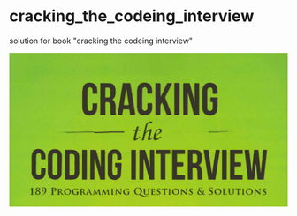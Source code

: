 # cracking_the_codeing_interview

solution for book  "cracking the codeing interview"


<center>
<img src="img/img.png" alt="image" />
</center>
